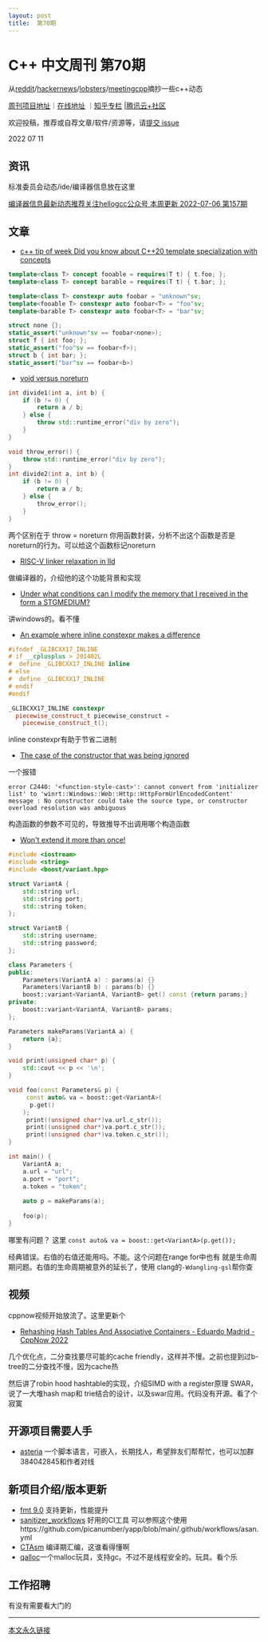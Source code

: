 ```yaml
---
layout: post
title:  第70期
---
```

# C++ 中文周刊 第70期

从[reddit](https://www.reddit.com/r/cpp/)/[hackernews](https://news.ycombinator.com/)/[lobsters](https://lobste.rs/)/[meetingcpp](https://www.meetingcpp.com/blog/blogroll/items/Meeting-Cpp-Blogroll-336.html)摘抄一些c++动态

[周刊项目地址](https://github.com/wanghenshui/cppweeklynews)｜[在线地址](https://wanghenshui.github.io/cppweeklynews/) ｜[知乎专栏](https://www.zhihu.com/column/jieyaren) |[腾讯云+社区](https://cloud.tencent.com/developer/column/92884)



欢迎投稿，推荐或自荐文章/软件/资源等，请[提交 issue](https://github.com/wanghenshui/cppweeklynews/issues)

2022 07 11

## 资讯

标准委员会动态/ide/编译器信息放在这里

[编译器信息最新动态推荐关注hellogcc公众号 本周更新 2022-07-06 第157期](https://github.com/hellogcc/osdt-weekly/blob/master/weekly-2022/2022-07-06.md)

## 文章

- [c++ tip of week Did you know about C++20 template specialization with concepts](https://github.com/QuantlabFinancial/cpp_tip_of_the_week/blob/master/285.md)

```cpp
template<class T> concept fooable = requires(T t) { t.foo; };
template<class T> concept barable = requires(T t) { t.bar; };

template<class T> constexpr auto foobar = "unknown"sv;
template<fooable T> constexpr auto foobar<T> = "foo"sv;
template<barable T> constexpr auto foobar<T> = "bar"sv;

struct none {};
static_assert("unknown"sv == foobar<none>);
struct f { int foo; };
static_assert("foo"sv == foobar<f>);
struct b { int bar; };
static_assert("bar"sv == foobar<b>)
```

- [void versus noreturn](https://quuxplusone.github.io/blog/2022/06/29/that-undiscovered-country/)

```cpp
int divide1(int a, int b) {
    if (b != 0) {
        return a / b;
    } else {
        throw std::runtime_error("div by zero");
    }
}

void throw_error() {
    throw std::runtime_error("div by zero");
}
int divide2(int a, int b) {
    if (b != 0) {
        return a / b;
    } else {
        throw_error();
    }
}
```

两个区别在于 throw = noreturn 你用函数封装，分析不出这个函数是否是noreturn的行为。可以给这个函数标记noreturn

- [RISC-V linker relaxation in lld ](https://maskray.me/blog/2022-07-10-riscv-linker-relaxation-in-lld)

做编译器的，介绍他的这个功能背景和实现

- [Under what conditions can I modify the memory that I received in the form a STGMEDIUM?](https://devblogs.microsoft.com/oldnewthing/20220701-00/?p=106817)

讲windows的。看不懂

- [An example where inline constexpr makes a difference](https://quuxplusone.github.io/blog/2022/07/08/inline-constexpr/)

```cpp
#ifndef _GLIBCXX17_INLINE
# if __cplusplus > 201402L
#  define _GLIBCXX17_INLINE inline
# else
#  define _GLIBCXX17_INLINE
# endif
#endif

_GLIBCXX17_INLINE constexpr
  piecewise_construct_t piecewise_construct =
    piecewise_construct_t();
```

inline constexpr有助于节省二进制

- [The case of the constructor that was being ignored](https://devblogs.microsoft.com/oldnewthing/20220704-00/?p=106828)

一个报错

```
error C2440: '<function-style-cast>': cannot convert from 'initializer list' to 'winrt::Windows::Web::Http::HttpFormUrlEncodedContent'
message : No constructor could take the source type, or constructor overload resolution was ambiguous
```

构造函数的参数不可见的，导致推导不出调用哪个构造函数

- [Won&#39;t extend it more than once!](https://www.sandordargo.com/blog/2022/07/06/lifetime-extension-bughunt)

```cpp
#include <iostream>
#include <string>
#include <boost/variant.hpp>

struct VariantA {
    std::string url;
    std::string port;
    std::string token;
};

struct VariantB {
    std::string username;
    std::string password;
};

class Parameters {
public:
    Parameters(VariantA a) : params(a) {}
    Parameters(VariantB b) : params(b) {}
    boost::variant<VariantA, VariantB> get() const {return params;}
private:
    boost::variant<VariantA, VariantB> params;
};

Parameters makeParams(VariantA a) {
    return {a};
}

void print(unsigned char* p) {
    std::cout << p << '\n';
}

void foo(const Parameters& p) {
     const auto& va = boost::get<VariantA>(
      p.get()
    );
     print((unsigned char*)va.url.c_str());
     print((unsigned char*)va.port.c_str());
     print((unsigned char*)va.token.c_str());
}

int main() {
    VariantA a;
    a.url = "url";
    a.port = "port";
    a.token = "token";
  
    auto p = makeParams(a);
  
    foo(p);
}
```

哪里有问题？ 这里 `const auto& va = boost::get<VariantA>(p.get());`

经典错误。右值的右值还能用吗。不能。这个问题在range for中也有
就是生命周期问题。右值的生命周期被意外的延长了，使用 clang的`-Wdangling-gsl`帮你查

## 视频

cppnow视频开始放流了。这里更新个

- [Rehashing Hash Tables And Associative Containers - Eduardo Madrid - CppNow 2022](https://www.youtube.com/watch?v=B4VxpvFX9YY&list=PL_AKIMJc4roVsG8SAQ0jpihpFrgOCZbtB&index=9)

几个优化点，二分查找要尽可能的cache friendly，这样并不慢。之前也提到过b-tree的二分查找不慢，因为cache热

然后讲了robin hood hashtable的实现，介绍SIMD with a register原理 SWAR，说了一大堆hash map和 trie结合的设计，以及swar应用。代码没有开源。看了个寂寞

## 开源项目需要人手

- [asteria](https://github.com/lhmouse/asteria) 一个脚本语言，可嵌入，长期找人，希望胖友们帮帮忙，也可以加群384042845和作者对线


## 新项目介绍/版本更新

- [fmt 9.0](https://github.com/fmtlib/fmt/releases/tag/9.0.0) 支持更新，性能提升
- [sanitizer_workflows](https://github.com/picanumber/sanitizer_workflows) 好用的CI工具 可以参照这个使用https://github.com/picanumber/yapp/blob/main/.github/workflows/asan.yml
- [CTAsm](https://github.com/garc0/CTAsm) 编译期汇编，这谁看得懂啊
- [qalloc](https://github.com/yusing/qalloc)一个malloc玩具，支持gc。不过不是线程安全的。玩具。看个乐

## 工作招聘

有没有需要看大门的

---



[本文永久链接](https://wanghenshui.github.io/cppweeklynews/posts/070.html)

